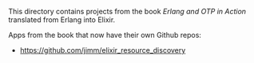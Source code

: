 This directory contains projects from the book _Erlang and OTP in Action_
translated from Erlang into Elixir.

Apps from the book that now have their own Github repos:

* https://github.com/jimm/elixir_resource_discovery

